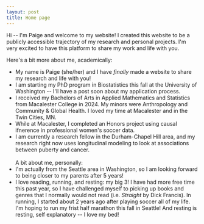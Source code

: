 ```yaml
---
layout: post
title: Home page
---
```


Hi -- I'm Paige and welcome to my website! I created this website to be a publicly accessible trajectory of my research and personal projects. I'm very excited to have this platform to share my work and life with you. 

Here's a bit more about me, academically: 
* My name is Paige (she/her) and I have _finally_ made a website to share my research and life with you! 
* I am starting my PhD program in Biostatistics this fall at the University of Washington -- I'll have a post soon about my application process. 
* I received my Bachelors of Arts in Applied Mathematics and Statistics from Macalester College in 2024. My minors were Anthropology and Community & Global Health. I loved my time at Macalester and in the Twin Cities, MN.
* While at Macalester, I completed an Honors project using causal ifnerence in professional women's soccer data. 
* I am currently a research fellow in the Durham-Chapel Hill area, and my research right now uses longitudinal modeling to look at associations between puberty and cancer.
\
\
A bit about me, personally: 
* I'm actually from the Seattle area in Washington, so I am looking forward to being closer to my parents after 5 years!
* I love reading, running, and resting: my big 3! I have had more free time this past year, so I have challenged myself to picking up books and genres that I normally would not read (i.e. _Straight_ by Dick Francis). In running, I started about 2 years ago after playing soccer all of my life. I'm hoping to run my frist half marathon this fall in Seattle! And resting is resting, self explanatory -- I love my bed! 
